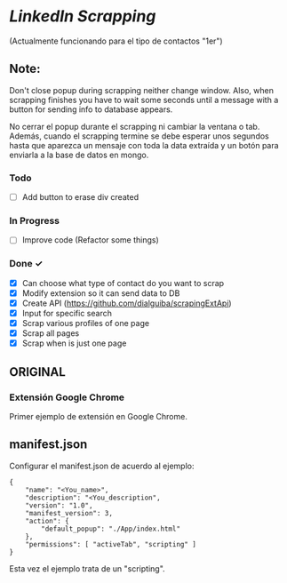 # _LinkedIn Scrapping_

(Actualmente funcionando para el tipo de contactos "1er")

## Note:

Don't close popup during scrapping neither change window. Also, when scrapping finishes you have to wait some seconds until a message with a button for sending info to database appears.

No cerrar el popup durante el scrapping ni cambiar la ventana o tab. Además, cuando el scrapping termine se debe esperar unos segundos hasta que aparezca un mensaje con toda la data extraída y un botón para enviarla a la base de datos en mongo.

### Todo

- [ ] Add button to erase div created

### In Progress

- [ ] Improve code (Refactor some things)

### Done ✓

- [x] Can choose what type of contact do you want to scrap
- [x] Modify extension so it can send data to DB
- [x] Create API (https://github.com/dialguiba/scrapingExtApi)
- [x] Input for specific search
- [x] Scrap various profiles of one page
- [x] Scrap all pages
- [x] Scrap when is just one page

## ORIGINAL

### Extensión Google Chrome

Primer ejemplo de extensión en Google Chrome.

## manifest.json

Configurar el manifest.json de acuerdo al ejemplo:

```
{
    "name": "<You_name>",
    "description": "<You_description",
    "version": "1.0",
    "manifest_version": 3,
    "action": {
        "default_popup": "./App/index.html"
    },
    "permissions": [ "activeTab", "scripting" ]
}
```

Esta vez el ejemplo trata de un "scripting".
